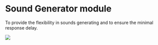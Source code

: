 # Sound Generator module

To provide the flexibility in sounds generating and to ensure the minimal response delay.

![](assets/design.svg)